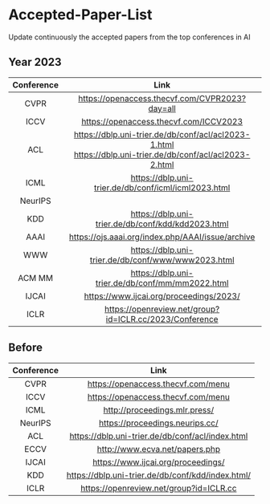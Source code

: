 # Accepted-Paper-List
Update continuously the accepted papers from the top conferences in AI

## Year 2023
|Conference|Link|
|:----:|:----:|
|CVPR| https://openaccess.thecvf.com/CVPR2023?day=all|
|ICCV| https://openaccess.thecvf.com/ICCV2023|
|ACL| https://dblp.uni-trier.de/db/conf/acl/acl2023-1.html</br>https://dblp.uni-trier.de/db/conf/acl/acl2023-2.html|
|ICML| https://dblp.uni-trier.de/db/conf/icml/icml2023.html|
|NeurIPS| |
|KDD| https://dblp.uni-trier.de/db/conf/kdd/kdd2023.html|
|AAAI| https://ojs.aaai.org/index.php/AAAI/issue/archive|
|WWW| https://dblp.uni-trier.de/db/conf/www/www2023.html|
|ACM MM| https://dblp.uni-trier.de/db/conf/mm/mm2022.html|
|IJCAI| https://www.ijcai.org/proceedings/2023/|
|ICLR| https://openreview.net/group?id=ICLR.cc/2023/Conference|

## Before
|Conference|Link|
|:----:|:----:|
|CVPR| https://openaccess.thecvf.com/menu|
|ICCV| https://openaccess.thecvf.com/menu|
|ICML| http://proceedings.mlr.press/|
|NeurIPS| https://proceedings.neurips.cc/|
|ACL| https://dblp.uni-trier.de/db/conf/acl/index.html|
|ECCV| http://www.ecva.net/papers.php|
|IJCAI| https://www.ijcai.org/proceedings/|
|KDD| https://dblp.uni-trier.de/db/conf/kdd/index.html/|
|ICLR| https://openreview.net/group?id=ICLR.cc|
